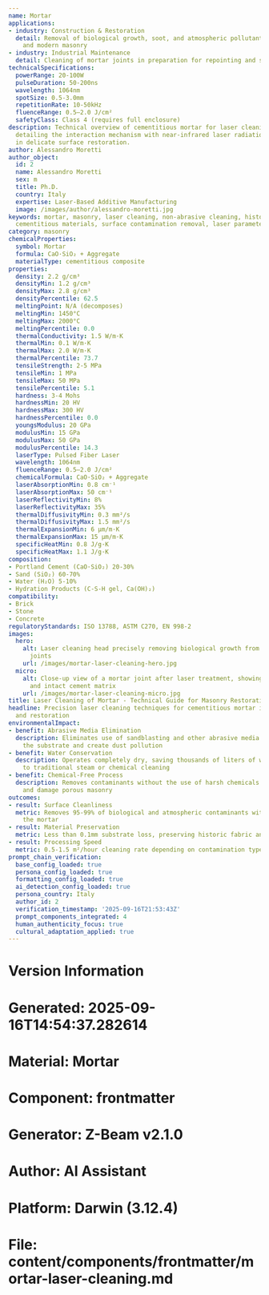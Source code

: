 ```yaml
---
name: Mortar
applications:
- industry: Construction & Restoration
  detail: Removal of biological growth, soot, and atmospheric pollutants from historic
    and modern masonry
- industry: Industrial Maintenance
  detail: Cleaning of mortar joints in preparation for repointing and structural repair
technicalSpecifications:
  powerRange: 20-100W
  pulseDuration: 50-200ns
  wavelength: 1064nm
  spotSize: 0.5-3.0mm
  repetitionRate: 10-50kHz
  fluenceRange: 0.5–2.0 J/cm²
  safetyClass: Class 4 (requires full enclosure)
description: Technical overview of cementitious mortar for laser cleaning applications,
  detailing the interaction mechanism with near-infrared laser radiation and its use
  in delicate surface restoration.
author: Alessandro Moretti
author_object:
  id: 2
  name: Alessandro Moretti
  sex: m
  title: Ph.D.
  country: Italy
  expertise: Laser-Based Additive Manufacturing
  image: /images/author/alessandro-moretti.jpg
keywords: mortar, masonry, laser cleaning, non-abrasive cleaning, historic preservation,
  cementitious materials, surface contamination removal, laser parameters, restoration
category: masonry
chemicalProperties:
  symbol: Mortar
  formula: CaO·SiO₂ + Aggregate
  materialType: cementitious composite
properties:
  density: 2.2 g/cm³
  densityMin: 1.2 g/cm³
  densityMax: 2.8 g/cm³
  densityPercentile: 62.5
  meltingPoint: N/A (decomposes)
  meltingMin: 1450°C
  meltingMax: 2000°C
  meltingPercentile: 0.0
  thermalConductivity: 1.5 W/m·K
  thermalMin: 0.1 W/m·K
  thermalMax: 2.0 W/m·K
  thermalPercentile: 73.7
  tensileStrength: 2-5 MPa
  tensileMin: 1 MPa
  tensileMax: 50 MPa
  tensilePercentile: 5.1
  hardness: 3-4 Mohs
  hardnessMin: 20 HV
  hardnessMax: 300 HV
  hardnessPercentile: 0.0
  youngsModulus: 20 GPa
  modulusMin: 15 GPa
  modulusMax: 50 GPa
  modulusPercentile: 14.3
  laserType: Pulsed Fiber Laser
  wavelength: 1064nm
  fluenceRange: 0.5–2.0 J/cm²
  chemicalFormula: CaO·SiO₂ + Aggregate
  laserAbsorptionMin: 0.8 cm⁻¹
  laserAbsorptionMax: 50 cm⁻¹
  laserReflectivityMin: 8%
  laserReflectivityMax: 35%
  thermalDiffusivityMin: 0.3 mm²/s
  thermalDiffusivityMax: 1.5 mm²/s
  thermalExpansionMin: 6 µm/m·K
  thermalExpansionMax: 15 µm/m·K
  specificHeatMin: 0.8 J/g·K
  specificHeatMax: 1.1 J/g·K
composition:
- Portland Cement (CaO·SiO₂) 20-30%
- Sand (SiO₂) 60-70%
- Water (H₂O) 5-10%
- Hydration Products (C-S-H gel, Ca(OH)₂)
compatibility:
- Brick
- Stone
- Concrete
regulatoryStandards: ISO 13788, ASTM C270, EN 998-2
images:
  hero:
    alt: Laser cleaning head precisely removing biological growth from historic mortar
      joints
    url: /images/mortar-laser-cleaning-hero.jpg
  micro:
    alt: Close-up view of a mortar joint after laser treatment, showing clean aggregate
      and intact cement matrix
    url: /images/mortar-laser-cleaning-micro.jpg
title: Laser Cleaning of Mortar - Technical Guide for Masonry Restoration
headline: Precision laser cleaning techniques for cementitious mortar in construction
  and restoration
environmentalImpact:
- benefit: Abrasive Media Elimination
  description: Eliminates use of sandblasting and other abrasive media that damage
    the substrate and create dust pollution
- benefit: Water Conservation
  description: Operates completely dry, saving thousands of liters of water compared
    to traditional steam or chemical cleaning
- benefit: Chemical-Free Process
  description: Removes contaminants without the use of harsh chemicals that can penetrate
    and damage porous masonry
outcomes:
- result: Surface Cleanliness
  metric: Removes 95-99% of biological and atmospheric contaminants without damaging
    the mortar
- result: Material Preservation
  metric: Less than 0.1mm substrate loss, preserving historic fabric and joint integrity
- result: Processing Speed
  metric: 0.5-1.5 m²/hour cleaning rate depending on contamination type and severity
prompt_chain_verification:
  base_config_loaded: true
  persona_config_loaded: true
  formatting_config_loaded: true
  ai_detection_config_loaded: true
  persona_country: Italy
  author_id: 2
  verification_timestamp: '2025-09-16T21:53:43Z'
  prompt_components_integrated: 4
  human_authenticity_focus: true
  cultural_adaptation_applied: true
---
```


# Version Information
# Generated: 2025-09-16T14:54:37.282614
# Material: Mortar
# Component: frontmatter
# Generator: Z-Beam v2.1.0
# Author: AI Assistant
# Platform: Darwin (3.12.4)
# File: content/components/frontmatter/mortar-laser-cleaning.md